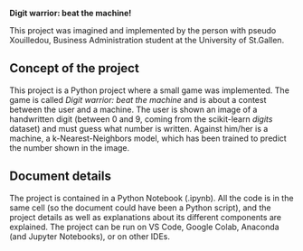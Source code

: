 **Digit warrior: beat the machine!**

This project was imagined and implemented by the person with pseudo Xouilledou, Business Administration student at the University of St.Gallen.

## Concept of the project
This project is a Python project where a small game was implemented. 
The game is called *Digit warrior: beat the machine* and is about a contest between the user and a machine. The user is shown an image of a handwritten digit (between 0 and 9, coming from the scikit-learn *digits* dataset) and must guess what number is written. Against him/her is a machine, a k-Nearest-Neighbors model, which has been trained to predict the number shown in the image.

## Document details
The project is contained in a Python Notebook (.ipynb). All the code is in the same cell (so the document could have been a Python script), and the project details as well as explanations about its different components are explained. The project can be run on VS Code, Google Colab, Anaconda (and Jupyter Notebooks), or on other IDEs.
